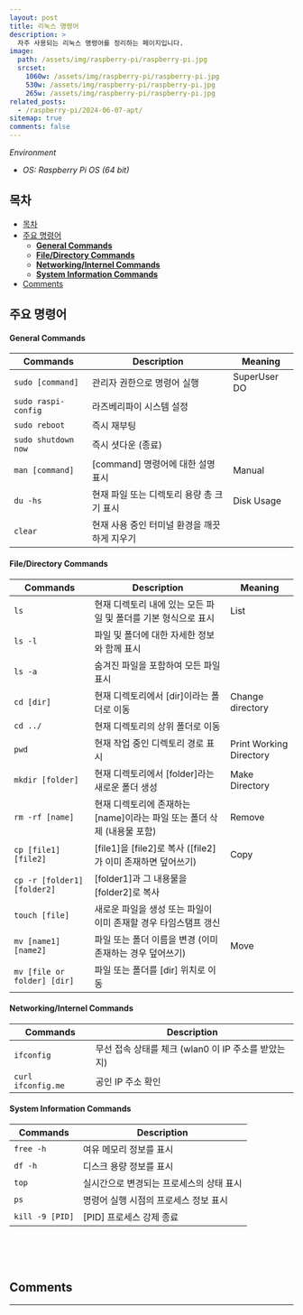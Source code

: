 ```yaml
---
layout: post
title: 리눅스 명령어
description: >
  자주 사용되는 리눅스 명령어를 정리하는 페이지입니다.
image:
  path: /assets/img/raspberry-pi/raspberry-pi.jpg
  srcset:
    1060w: /assets/img/raspberry-pi/raspberry-pi.jpg
    530w: /assets/img/raspberry-pi/raspberry-pi.jpg
    265w: /assets/img/raspberry-pi/raspberry-pi.jpg
related_posts:
  - /raspberry-pi/2024-06-07-apt/
sitemap: true
comments: false
---
```


<i>Environment</i>

- <i>OS: Raspberry Pi OS (64 bit)</i>

## 목차

- [목차](#목차)
- [주요 명령어](#주요-명령어)
  - [**General Commands**](#general-commands)
  - [**File/Directory Commands**](#filedirectory-commands)
  - [**Networking/Internel Commands**](#networkinginternel-commands)
  - [**System Information Commands**](#system-information-commands)
- [Comments](#comments)

## 주요 명령어

#### **General Commands**

| Commands            | Description                                  | Meaning      |
| ------------------- | -------------------------------------------- | ------------ |
| `sudo [command]`    | 관리자 권한으로 명령어 실행                  | SuperUser DO |
| `sudo raspi-config` | 라즈베리파이 시스템 설정                     |              |
| `sudo reboot`       | 즉시 재부팅                                  |              |
| `sudo shutdown now` | 즉시 셧다운 (종료)                           |              |
| `man [command]`     | [command] 명령어에 대한 설명 표시            | Manual       |
| `du -hs`            | 현재 파일 또는 디렉토리 용량 총 크기 표시    | Disk Usage   |
| `clear`             | 현재 사용 중인 터미널 환경을 깨끗하게 지우기 |              |

#### **File/Directory Commands**

| Commands                    | Description                                                             | Meaning                 |
| --------------------------- | ----------------------------------------------------------------------- | ----------------------- |
| `ls`                        | 현재 디렉토리 내에 있는 모든 파일 및 폴더를 기본 형식으로 표시          | List                    |
| `ls -l`                     | 파일 및 폴더에 대한 자세한 정보와 함께 표시                             |                         |
| `ls -a`                     | 숨겨진 파일을 포함하여 모든 파일 표시                                   |                         |
| `cd [dir]`                  | 현재 디렉토리에서 [dir]이라는 폴더로 이동                               | Change directory        |
| `cd ../`                    | 현재 디렉토리의 상위 폴더로 이동                                        |                         |
| `pwd`                       | 현재 작업 중인 디렉토리 경로 표시                                       | Print Working Directory |
| `mkdir [folder]`            | 현재 디렉토리에서 [folder]라는 새로운 폴더 생성                         | Make Directory          |
| `rm -rf [name]`             | 현재 디렉토리에 존재하는 [name]이라는 파일 또는 폴더 삭제 (내용물 포함) | Remove                  |
| `cp [file1] [file2]`        | [file1]을 [file2]로 복사 ([file2]가 이미 존재하면 덮어쓰기)             | Copy                    |
| `cp -r [folder1] [folder2]` | [folder1]과 그 내용물을 [folder2]로 복사                                |                         |
| `touch [file]`              | 새로운 파일을 생성 또는 파일이 이미 존재할 경우 타임스탬프 갱신         |                         |
| `mv [name1] [name2]`        | 파일 또는 폴더 이름을 변경 (이미 존재하는 경우 덮어쓰기)                | Move                    |
| `mv [file or folder] [dir]` | 파일 또는 폴더를 [dir] 위치로 이동                                      |                         |

#### **Networking/Internel Commands**

| Commands           | Description                                         |
| ------------------ | --------------------------------------------------- |
| `ifconfig`         | 무선 접속 상태를 체크 (wlan0 이 IP 주소를 받았는지) |
| `curl ifconfig.me` | 공인 IP 주소 확인                                   |

#### **System Information Commands**

| Commands        | Description                              |
| --------------- | ---------------------------------------- |
| `free -h`       | 여유 메모리 정보를 표시                  |
| `df -h`         | 디스크 용량 정보를 표시                  |
| `top`           | 실시간으로 변경되는 프로세스의 상태 표시 |
| `ps`            | 명령어 실행 시점의 프로세스 정보 표시    |
| `kill -9 [PID]` | [PID] 프로세스 강제 종료                 |

<br />
<br />
<br />

## Comments

<hr />
<script
  src="https://utteranc.es/client.js"
  repo="HyunJinNo/HyunJinNo.github.io"
  issue-term="pathname"
  theme="github-light"
  crossorigin="anonymous"
  async
></script>
